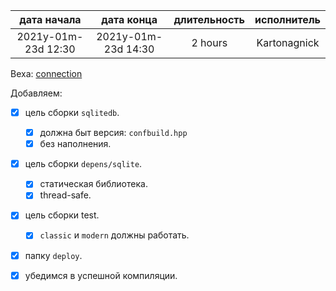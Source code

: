 
| дата начала         |   дата конца        | длительность  | исполнитель  |
|:-------------------:|:-------------------:|:-------------:|:------------:|
| 2021y-01m-23d 12:30 | 2021y-01m-23d 14:30 | 2 hours       | Kartonagnick |

Веха: [connection](milestones/2021y-01m-23d-0001-connection.md)

Добавляем:  
  - [x] цель сборки `sqlitedb`.  
    - [x] должна быт версия: `confbuild.hpp`  
    - [x] без наполнения.  
  - [x] цель сборки `depens/sqlite`.  
    - [x] статическая библиотека.  
    - [x] thread-safe.  
  - [x] цель сборки test.  
    - [x] `classic` и `modern` должны работать.  
  - [x] папку `deploy`.  
  - [x] убедимся в успешной компиляции.  


